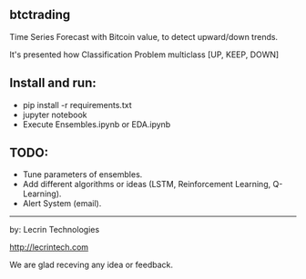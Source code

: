 ## btctrading

Time Series Forecast with Bitcoin value, to detect upward/down trends.

It's presented how Classification Problem multiclass [UP, KEEP, DOWN]

## Install and run:

- pip install -r requirements.txt
- jupyter notebook
- Execute Ensembles.ipynb or EDA.ipynb

## TODO:
- Tune parameters of ensembles.
- Add different algorithms or ideas (LSTM, Reinforcement Learning, Q-Learning).
- Alert System (email).

----

by: Lecrin Technologies 

http://lecrintech.com 

We are glad receving any idea or feedback.
